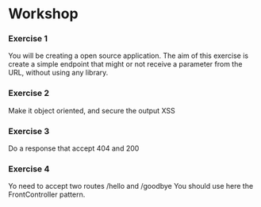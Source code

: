 Workshop
========

### Exercise 1
You will be creating a open source application.
The aim of this exercise is create a simple endpoint that might or not receive a parameter from the URL, without using any library.

### Exercise 2
Make it object oriented, and secure the output XSS

### Exercise 3
Do a response that accept 404 and 200 

### Exercise 4
Yo need to accept two routes /hello and /goodbye
You should use here the FrontController pattern.
